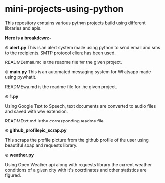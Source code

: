 # mini-projects-using-python
This repository contains various python projects build using different libraries and apis.

<b> Here is a breakdown:- </b>

 ⊛<b> alert.py </b>
 This is an alert system made using python to send email and sms to the recipients.
 SMTP protocol client has been used.
 
 READMEemail.md is the readme file for the given project.
 
 
 ⊛<b> main.py </b>
This is an automated messaging system for Whatsapp made using pywhatit.

READMEwa.md is the readme file for the given project.


⊛<b> 1.py </b>

Using Google Text to Speech, text documents are converted to audio files and saved with wav extension.

READMEtxt.md is the corresponding readme file.



⊛<b> github_profilepic_scrap.py </b>

This scraps the profile picture from the github profile of the user using beautiful soap and requests library.


⊛<b> weather.py </b>



Using Open Weather api along with requests library the current weather conditions of a given city with it's coordinates and other statistics are figured.

